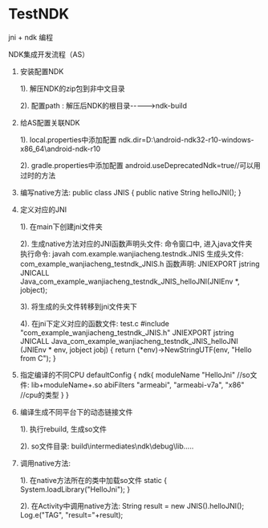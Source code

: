 # TestNDK
jni + ndk 编程

NDK集成开发流程（AS）


1. 安装配置NDK

	1). 解压NDK的zip包到非中文目录
	
	2). 配置path : 解压后NDK的根目录----->ndk-build
	

2. 给AS配置关联NDK

	1). local.properties中添加配置
     ndk.dir=D\:\\android-ndk32-r10-windows-x86_64\\android-ndk-r10
     
	2). gradle.properties中添加配置
		android.useDeprecatedNdk=true//可以用过时的方法
		

3. 编写native方法:
	public class JNIS {
    		public native String helloJNI();
	}

4. 定义对应的JNI

	1). 在main下创建jni文件夹
	
	2). 生成native方法对应的JNI函数声明头文件: 命令窗口中, 进入java文件夹
			执行命令: javah com.example.wanjiacheng.testndk.JNIS
			生成头文件: com_example_wanjiacheng_testndk_JNIS.h
			函数声明: JNIEXPORT jstring JNICALL Java_com_example_wanjiacheng_testndk_JNIS_helloJNI(JNIEnv *, jobject);
			
	3). 将生成的头文件转移到jni文件夹下
	
	4). 在jni下定义对应的函数文件: test.c
		#include "com_example_wanjiacheng_testndk_JNIS.h"
		JNIEXPORT jstring JNICALL Java_com_example_wanjiacheng_testndk_JNIS_helloJNI
  		(JNIEnv * env, jobject jobj) {
  			return (*env)->NewStringUTF(env, "Hello from C");
		}
		

5. 指定编译的不同CPU
		defaultConfig {
    			ndk{
        			moduleName "HelloJni" //so文件: lib+moduleName+.so
        			abiFilters "armeabi", "armeabi-v7a", "x86" //cpu的类型
    			}
		}
		
6. 编译生成不同平台下的动态链接文件

	1). 执行rebuild, 生成so文件
	
	2). so文件目录: build\intermediates\ndk\debug\lib\.....
	
7. 调用native方法:

	1). 在native方法所在的类中加载so文件
			static {
        			System.loadLibrary("HelloJni");
    			}
			
	2). 在Activity中调用native方法:
			String result = new JNIS().helloJNI();
        		Log.e("TAG", "result="+result);
